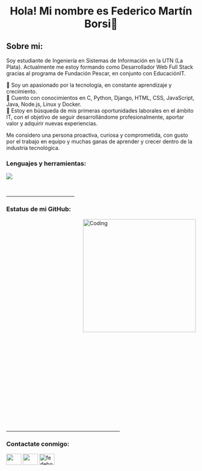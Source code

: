 <h1 align="center">Hola! Mi nombre es Federico Martín Borsi👋</h1>

<h2 align="left"> Sobre mi:</h2>
<p align="left">
  Soy estudiante de Ingeniería en Sistemas de Información en la UTN (La Plata).
  Actualmente me estoy formando como Desarrollador Web Full Stack gracias al programa de Fundación Pescar, en conjunto con EducaciónIT.
  
  🔹 Soy un apasionado por la tecnología, en constante aprendizaje y crecimiento. <br>
  🔹 Cuento con conocimientos en C, Python, Django, HTML, CSS, JavaScript, Java, Node.js, Linux y Docker. <br>
  🔹 Estoy en búsqueda de mis primeras oportunidades laborales en el ámbito IT, con el objetivo de seguir desarrollándome profesionalmente, aportar valor y adquirir nuevas experiencias. <br>
  
  Me considero una persona proactiva, curiosa y comprometida, con gusto por el trabajo en equipo y muchas ganas de aprender y crecer dentro de la industria tecnológica.
</p>

<h3 align="left">Lenguajes y herramientas:</h3>
<p align="left">
  <a href="https://skillicons.dev">
    <img src="https://skillicons.dev/icons?i=git,linux,docker,c,css,html,js,nodejs,npm,java,eclipse,py,django" />
  </a>
</p>
</p><br>

<hr width="36%" >

<h3>Estatus de mi GitHub:</h3>
<img align="right" alt="Coding" width="300" src="https://cdn.dribbble.com/users/1277312/screenshots/14733298/media/39b1045e593737587dd60e42c8422d1f.gif" >
<br>

<p><img align="left" src="https://github-readme-stats.vercel.app/api/top-langs?username=FedericoBorsi&show_icons=true&theme=dark&locale=en&layout=compact" alt="" /></p>

<br><br><br><br><br><br><br>
<p>&nbsp;<img align="left" src="https://github-readme-stats.vercel.app/api?username=FedericoBorsi&show_icons=true&theme=dark&locale=en" alt="" /></p>
<br><br><br><br><br><br><br><br><br><br>

<p><img align="left" src="https://github-readme-streak-stats.herokuapp.com/?user=FedericoBorsi&theme=dark" alt="" /></p>
<br><br><br><br><br><br><br><br><br><br>
<hr width="60%" >
<h3 align="left">Contactate conmigo:</h3>
<p align="left">
<a href="https://www.linkedin.com/in/federico-borsi/" target="blank"><img align="center" src="https://skillicons.dev/icons?i=linkedin" alt="" height="30" width="40" /></a>
<a href="https://www.instagram.com/fede.borsi/" target="_blank"><img align="center" src="https://skillicons.dev/icons?i=instagram" alt="" height="30" width="40" /></a>
<a href="mailto:fedeborsi12@gmail.com" target="_blank"><img align="center" src="https://skillicons.dev/icons?i=gmail" alt="fedeborsi12@gmail.com" height="30" width="40" /></a>

</p>
